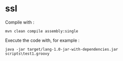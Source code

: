 # ssl


Compile with :

`mvn clean compile assembly:single`


Execute the code with, for example :

`
java -jar target/lang-1.0-jar-with-dependencies.jar scripts\test1.groovy
`
